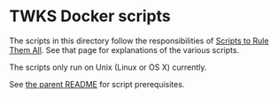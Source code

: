 # TWKS Docker scripts

The scripts in this directory follow the responsibilities of [Scripts to Rule Them All](https://github.com/github/scripts-to-rule-them-all). See that page for explanations of the various scripts.

The scripts only run on Unix (Linux or OS X) currently.

See [the parent README](../README.md) for script prerequisites.
